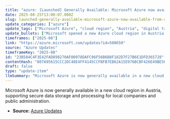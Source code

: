 ```yaml
---
title: "azure: [Launched] Generally Available: Microsoft Azure now available from cloud region in Austria"
date: 2025-08-25T13:00:07.000Z
slug: launched-generally-available-microsoft-azure-now-available-from-cloud-region-in-austria
update_categories: ["azure"]
update_tags: ["Microsoft Azure", "cloud region", "Austria", "digital transformation", "AI", "data security"]
update_bullets: ["Microsoft opened a new Azure cloud region in Austria.", "The region supports secure data storage and processing compliant with local regulations.", "It aims to accelerate digital transformation and AI innovation in Austria."]
timeframes: ["2025-08"]
link: "https://azure.microsoft.com/updates?id=500650"
source: "Azure Updates"
timeframeKey: "2025-08"
id: "23B584C4F3E42FAD898270AF00978DAFC96F56B6B8F182D7F27B6E1DFD365728"
contentHash: "807A95615CCC2DC48E4FF4145CCFBFB7EB62A15E976BCBF426E49BE566BE3A72"
draft: false
type: "update-item"
llmSummary: "Microsoft Azure is now generally available in a new cloud region in Austria, supporting secure data storage and processing for local companies and public administration."
---
```


Microsoft Azure is now generally available in a new cloud region in Austria, supporting secure data storage and processing for local companies and public administration.

- **Source:** [Azure Updates](https://azure.microsoft.com/updates?id=500650)
